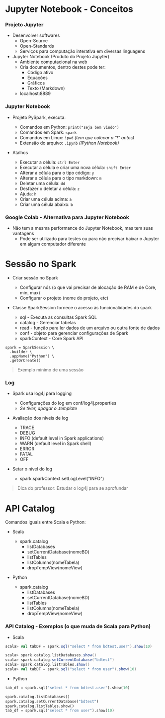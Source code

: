 # Jupyter Notebook - Conceitos
### Projeto Jupyter
- Desenvolver softwares
  - Open-Source
  - Open-Standards
  - Serviços para computação interativa em diversas linguagens
- Jupyter Notebook (Produto do Projeto Jupyter)
  - Ambiente computacional na web
  - Cria documentos, dentro destes pode ter:
    - Código ativo
    - Equações
    - Gráficos
    - Texto (Markdown)
  - localhost:8889
 
### Jupyter Notebook

- Projeto PySpark, executa:
  - Comandos em Python: ```print("seja bem vindo")```
  - Comandos em Spark: ```spark```
  - Comandos em Linux: ```!pwd``` *(tem que colocar a "!" antes)*
  - Extensão do arquivo: ```.ipynb``` *(IPython Notebook)*
 
- Atalhos
  - Executar a célula: ```ctrl Enter```
  - Executar a célula e criar uma nova célula: ```shift Enter```
  - Alterar a célula para o tipo código: ```y```
  - Alterar a célula para o tipo markdown: ```m```
  - Deletar uma célula: ```dd```
  - Desfazer o deletar a célula: ```z```
  - Ajuda: ```h```
  - Criar uma célula acima: ```a```
  - Criar uma célula abaixo: ```b```

### Google Colab - Alternativa para Jupyter Notebook
- Não tem a mesma performance do Jupyter Notebook, mas tem suas vantagens
  - Pode ser utilizado para testes ou para não precisar baixar o Jupyter em algum computador diferente

# Sessão no Spark

- Criar sessão no Spark
  - Configurar nós (o que vai precisar de alocação de RAM e de Core, min, max)
  - Configurar o projeto (nome do projeto, etc)
 
- Classe SparkSession fornece o acesso às funcionalidades do spark
  - sql - Executa as consultas Spark SQL
  - catalog - Gerenciar tabelas
  - read - função para ler dados de um arquivo ou outra fonte de dados
  - conf - objeto para gerenciar configurações de Spark
  - sparkContext - Core Spark API
 
```
spark = SparkSession \
  .builder \
  .appName("Python") \
  .getOrCreate()
```
> Exemplo mínimo de uma sessão

### Log

- Spark usa log4j para logging
  - Configurações do log em conf/log4j.properties
  - *Se tiver, apagar o .template*
 
- Avaliação dos níveis de log
  - TRACE
  - DEBUG
  - INFO (default level in Spark applications)
  - WARN (default level in Spark shell)
  - ERROR
  - FATAL
  - OFF
 
- Setar o nível do log
  - spark.sparkContext.setLogLevel("INFO")

> Dica do professor: Estudar o log4j para se aprofundar

# API Catalog

Comandos iguais entre Scala e Python:

- Scala
  - spark.catalog
    - listDatabases
    - setCurrentDatabase(nomeBD)
    - listTables
    - listColumns(nomeTabela)
    - dropTempView(nomeView)
   
- Python
  - spark.catalog
    - listDatabases
    - setCurrentDatabase(nomeBD)
    - listTables
    - listColumns(nomeTabela)
    - dropTempView(nomeView)
   
### API Catalog - Exemplos (o que muda de Scala para Python)

- Scala

```scala
scala> val tabDF = spark.sql("select * from bdtest.user").show(10)

scala> spark.catalog.listDatabases.show()
scala> spark.catalog.setCurrentDatabase("bdtest")
scala> spark.catalog.listTables.show()
scala> val tabDF = spark.sql("select * from user").show(10)
```
- Python

```python
tab_df = spark.sql("select * from bdtest.user").show(10)

spark.catalog.listDatabases()
spark.catalog.setCurrentDatabase("bdtest")
spark.catalog.listTables.show()
tab_df = spark.sql("select * from user").show(10)
```
